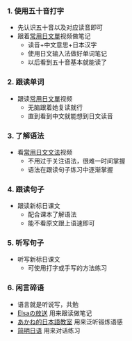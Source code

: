 ### 1. 使用五十音打字
- 先认识五十音以及对应读音即可
- 跟着[常用日文單](https://www.youtube.com/playlist?list=PL9-BQJpcNzYivOsor5cV0K_hEWx4R5_EM)视频做笔记
  - 读音+中文意思+日本汉字
  - 使用日文输入法做好单词笔记
  - 以后看到五十音基本就能读了

### 2. 跟读单词
- 跟读[常用日文單](https://www.youtube.com/playlist?list=PL9-BQJpcNzYivOsor5cV0K_hEWx4R5_EM)视频
  - 无脑跟着她复读就行
  - 直到看到中文就能想到日文读音

### 3. 了解语法
- 看[常用日文文法](https://www.youtube.com/playlist?list=PL9-BQJpcNzYiYuDt59KsQAoIXq__KLxH9)视频
  - 不用过于关注语法，很难一时间掌握
  - 语法在跟读句子练习中逐渐掌握

### 4. 跟读句子
- 跟读新标日课文
  - 配合课本了解语法
  - 能不看原文跟上语速即可

### 5. 听写句子
- 听写新标日课文
  - 可使用打字或手写的方法练习

### 6. 闲言碎语
- 语言就是听说写，共勉
- [Elsaの放送](https://www.youtube.com/@ElsaJapanese) 用来跟读做笔记
- [あかね的日本語教室](https://www.youtube.com/@Akane-JapaneseClass) 用来泛听锻炼语感
- [简明日语](https://www.nhk.or.jp/lesson/zh/lessons/) 用来对话练习
